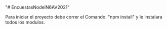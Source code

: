 "# EncuestasNodeIN6AV2021" 


Para iniciar el proyecto debe correr el Comando: "npm install" y le instalara todos los modulos.
